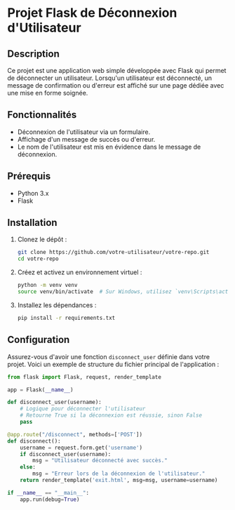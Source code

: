 # Projet Flask de Déconnexion d'Utilisateur

## Description
Ce projet est une application web simple développée avec Flask qui permet de déconnecter un utilisateur. Lorsqu'un utilisateur est déconnecté, un message de confirmation ou d'erreur est affiché sur une page dédiée avec une mise en forme soignée.

## Fonctionnalités
- Déconnexion de l'utilisateur via un formulaire.
- Affichage d'un message de succès ou d'erreur.
- Le nom de l'utilisateur est mis en évidence dans le message de déconnexion.

## Prérequis
- Python 3.x
- Flask

## Installation

1. Clonez le dépôt :
    ```bash
    git clone https://github.com/votre-utilisateur/votre-repo.git
    cd votre-repo
    ```

2. Créez et activez un environnement virtuel :
    ```bash
    python -m venv venv
    source venv/bin/activate  # Sur Windows, utilisez `venv\Scripts\activate`
    ```

3. Installez les dépendances :
    ```bash
    pip install -r requirements.txt
    ```

## Configuration
Assurez-vous d'avoir une fonction `disconnect_user` définie dans votre projet. Voici un exemple de structure du fichier principal de l'application :

```python
from flask import Flask, request, render_template

app = Flask(__name__)

def disconnect_user(username):
    # Logique pour déconnecter l'utilisateur
    # Retourne True si la déconnexion est réussie, sinon False
    pass

@app.route("/disconnect", methods=['POST'])
def disconnect():
    username = request.form.get('username')
    if disconnect_user(username):
        msg = "Utilisateur déconnecté avec succès."
    else:
        msg = "Erreur lors de la déconnexion de l'utilisateur."
    return render_template('exit.html', msg=msg, username=username)

if __name__ == "__main__":
    app.run(debug=True)

